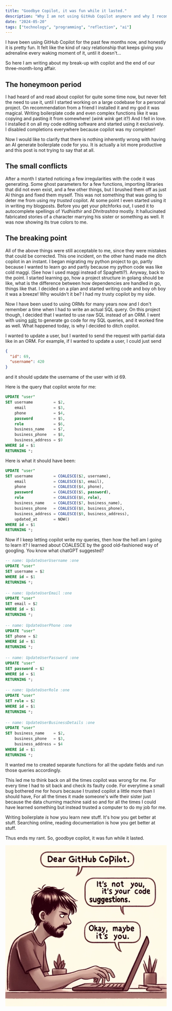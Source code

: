 ```yaml
---
title: "Goodbye Copilot, it was fun while it lasted."
description: "Why I am not using GitHub Copilot anymore and why I recommend you shouldn't as well."
date: "2024-05-20"
tags: ["technology", "programming", "reflection", "ai"]
---
```


I have been using GitHub Copilot for the past few months now, and honestly it is pretty fun. It felt like the kind of
racy relationship that keeps giving you adrenaline every waking moment of it, until it doesn't...

So here I am writing about my break-up with copilot and the end of our three-month-long affair.

## The honeymoon period

I had heard of and read about copilot for quite some time now, but never felt the need to use it, until I started
working on a large codebase for a personal project. On recommendation from a friend I installed it and my god it was
magical. Writing boilerplate code and even complex functions like it was copying and pasting it from somewhere! (*wink
wink*
get it?) And I fell in love. I installed it on all my code editing software and started using it exclusively. I disabled
completions everywhere because copilot was my completer!

Now I would like to clarify that there is nothing inherently wrong with having an AI generate boilerplate code for you.
It is actually a lot more productive and this post is not trying to say that at all.

## The small conflicts

After a month I started noticing a few irregularities with the code it was generating. Some ghost parameters for a few
functions, importing libraries that did not even exist, and a few other things, but I brushed them off as just AI things
and fixed them myself. This was not something that was going to deter me from using my _trusted_ copilot. At some point
I even started using it in writing my blogposts. Before you get your pitchforks out, I used it to autocomplete spellings
of _Yudhisthir_ and _Dhritrashtra_ mostly. It hallucinated fabricated stories of a character marrying his sister or
something as well. It was now showing its true colors to me.

## The breaking point

All of the above things were still acceptable to me, since they were mistakes that could be corrected. This one
incident, on the other hand made me ditch copilot in an instant. I began migrating my python project to go, partly
because I wanted to learn go and partly because my python code was like cold maggi. (See how I used maggi instead of
Spaghetti?). Anyway, back to the point. I started learning go, how a project structure in golang should be like, what is
the difference between how dependencies are handled in go, things like that. I decided on a plan and started writing
code and boy oh boy it was a breeze! Why wouldn't it be? I had my trusty copilot by my side.

Now I have been used to using ORMs for many years now and I don't remember a time when I had to write an actual SQL
query. On this project though, I decided that I wanted to use raw SQL instead of an ORM. I went with
using [sqlc]("https://sqlc.dev") to generate go code for my SQL queries, and it worked fine as well. What happened
today,
is why I decided to ditch copilot.

I wanted to update a user, but I wanted to send the request with partial data like in an ORM.
For example, if I wanted to update a user, I could just send

```json
{
  "id": 69,
  "username": 420
}
```

and it should update the username of the user with id 69.

Here is the query that copilot wrote for me:

```sql
UPDATE "user"
SET username         = $2,
    email            = $3,
    phone            = $4,
    password         = $5,
    role             = $6,
    business_name    = $7,
    business_phone   = $8,
    business_address = $9
WHERE id = $1
RETURNING *;
```

Here is what it should have been:

```sql
UPDATE "user"
SET username         = COALESCE($2, username),
    email            = COALESCE($3, email),
    phone            = COALESCE($4, phone),
    password         = COALESCE($5, password),
    role             = COALESCE($6, role),
    business_name    = COALESCE($7, business_name),
    business_phone   = COALESCE($8, business_phone),
    business_address = COALESCE($9, business_address),
    updated_at       = NOW()
WHERE id = $1
RETURNING *;
```

Now if I keep letting copilot write my queries, then how the hell am I going to learn it? I learned about COALESCE by
the good old-fashioned way of googling. You know what chatGPT suggested?

```sql
-- name: UpdateUserUsername :one
UPDATE "user"
SET username = $2
WHERE id = $1
RETURNING *;

-- name: UpdateUserEmail :one
UPDATE "user"
SET email = $2
WHERE id = $1
RETURNING *;

-- name: UpdateUserPhone :one
UPDATE "user"
SET phone = $2
WHERE id = $1
RETURNING *;

-- name: UpdateUserPassword :one
UPDATE "user"
SET password = $2
WHERE id = $1
RETURNING *;

-- name: UpdateUserRole :one
UPDATE "user"
SET role = $2
WHERE id = $1
RETURNING *;

-- name: UpdateUserBusinessDetails :one
UPDATE "user"
SET business_name    = $2,
    business_phone   = $3,
    business_address = $4
WHERE id = $1
RETURNING *;

```

It wanted me to created separate functions for all the update fields and run those queries accordingly.

This led me to think back on all the times copilot was wrong for me. For every time I had to sit back and check its
faulty code. For everytime a small bug bothered me for hours because I trusted copilot a little more than I should have,
For all the times it made someone's wife their sister just because the data churning machine said so
and for all the times I could have learned something but instead trusted a computer to do my job for me.

Writing boilerplate _is_ how you learn new stuff. It's how you get better at stuff. Searching online, reading
documentation is how you get better at stuff.

Thus ends my rant. So, goodbye copilot, it was fun while it lasted.

![copilot](../../assets/copilot.webp)
